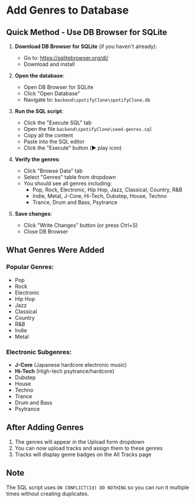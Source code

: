 # Add Genres to Database

## Quick Method - Use DB Browser for SQLite

1. **Download DB Browser for SQLite** (if you haven't already):
   - Go to: https://sqlitebrowser.org/dl/
   - Download and install

2. **Open the database**:
   - Open DB Browser for SQLite
   - Click "Open Database"
   - Navigate to: `backend\spotifyClone\spotifyClone.db`

3. **Run the SQL script**:
   - Click the "Execute SQL" tab
   - Open the file `backend\spotifyClone\seed-genres.sql`
   - Copy all the content
   - Paste into the SQL editor
   - Click the "Execute" button (▶️ play icon)

4. **Verify the genres**:
   - Click "Browse Data" tab
   - Select "Genres" table from dropdown
   - You should see all genres including:
     - Pop, Rock, Electronic, Hip Hop, Jazz, Classical, Country, R&B
     - Indie, Metal, J-Core, Hi-Tech, Dubstep, House, Techno
     - Trance, Drum and Bass, Psytrance

5. **Save changes**:
   - Click "Write Changes" button (or press Ctrl+S)
   - Close DB Browser

## What Genres Were Added

### Popular Genres:
- Pop
- Rock
- Electronic
- Hip Hop
- Jazz
- Classical
- Country
- R&B
- Indie
- Metal

### Electronic Subgenres:
- **J-Core** (Japanese hardcore electronic music)
- **Hi-Tech** (High-tech psytrance/hardcore)
- Dubstep
- House
- Techno
- Trance
- Drum and Bass
- Psytrance

## After Adding Genres

1. The genres will appear in the Upload form dropdown
2. You can now upload tracks and assign them to these genres
3. Tracks will display genre badges on the All Tracks page

## Note

The SQL script uses `ON CONFLICT(Id) DO NOTHING` so you can run it multiple times without creating duplicates.

